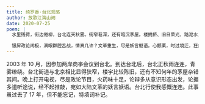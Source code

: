 ```yaml
---
title: 绮罗香·台北观感
author: 放歌江海山阙
date: 2020-07-25
poem: |
  水里残荷，街边倦柳，台北连天秋雾。街窄巷深，还有暗沉茅屋。楼拥挤、旧日荣光，路泥水，车行溅幕。夜沉沉，云黑天边，不时下起绵绵雨。

  银屏政论闹极，满眼群腔舌战，情真几许？文革重生，尽是妖言魅语。心颤栗，时过境迁，狂热潮、风迷是处。愿两岸，杯酒恩仇，释怀连袂舞！
---
```


2003 年 10 月，因参加两岸商亊会议到台北。到达台北后，台北正秋雨连连，青雾缭绕。台北街道与北京相比显得狭窄，楼宇比较陈旧，还有不知何年的茅屋杂错其间。晚上打开电视，尽是政论节目，火药味十足，论辩多从意识形态出发，论据多道听途说，经不起推敲，宛如大陆文革的妖言妖语。台北行使我感慨连连。此事虽过去了 17 年，但不能忘记，特填词补记。
